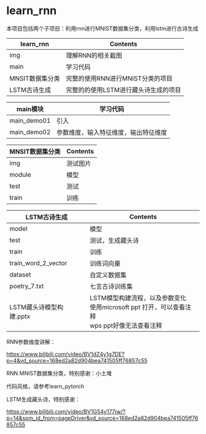# learn_rnn

本项目包括两个子项目：利用rnn进行MNIST数据集分类，利用lstm进行古诗生成

| learn_rnn       | Contents                             |
| --------------- | ------------------------------------ |
| img             | 理解RNN的相关截图                    |
| main            | 学习代码                             |
| MNSIT数据集分类 | 完整的使用RNN进行MNIST分类的项目     |
| LSTM古诗生成    | 完整的的使用LSTM进行藏头诗生成的项目 |

| main模块    | 学习代码                             |
| ----------- | ------------------------------------ |
| main_demo01 | 引入                                 |
| main_demo02 | 参数维度，输入特征维度，输出特征维度 |

| MNSIT数据集分类 | Contents |
| --------------- | -------- |
| img             | 测试图片 |
| module          | 模型     |
| test            | 测试     |
| train           | 训练     |

| LSTM古诗生成            | Contents                                                     |
| ----------------------- | ------------------------------------------------------------ |
| model                   | 模型                                                         |
| test                    | 测试，生成藏头诗                                             |
| train                   | 训练                                                         |
| train_word_2_vector     | 训练词向量                                                   |
| dataset                 | 自定义数据集                                                 |
| poetry_7.txt            | 七言古诗训练集                                               |
| LSTM藏头诗模型构建.pptx | LSTM模型构建流程，以及参数变化<br />使用microsoft ppt 打开，可以查看注释<br />wps ppt好像无法查看注释 |

RNN参数维度讲解：

https://www.bilibili.com/video/BV1dZ4y1g7DE?p=4&vd_source=168ed2a82d904bea741505ff76857c55

RNN MNIST数据集分类，特别感谢：小土堆

代码风格，请参考learn_pytorch

LSTM生成藏头诗，特别感谢： 

https://www.bilibili.com/video/BV1G54y177iw/?p=14&spm_id_from=pageDriver&vd_source=168ed2a82d904bea741505ff76857c55

